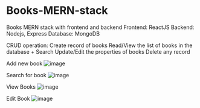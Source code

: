# Books-MERN-stack
Books MERN stack with frontend and backend
Frontend: ReactJS
Backend: Nodejs, Express
Database: MongoDB

CRUD operation:
Create record of books
Read/View the list of books in the database + Search 
Update/Edit the properties of books
Delete any record

Add new book
![image](https://user-images.githubusercontent.com/69308583/208225645-d04e0e5e-ac67-454e-93cb-f09e17cbb0a9.png)

Search for book
![image](https://user-images.githubusercontent.com/69308583/208225649-1dcc6a95-6e1e-439f-9543-36b09277b122.png)

View Books
![image](https://user-images.githubusercontent.com/69308583/208225699-d3ab165f-7b02-4310-b40a-7a019f946dfc.png)

Edit Book
![image](https://user-images.githubusercontent.com/69308583/208225716-e162e7ac-76fe-4b6e-98f0-3b3c954e277d.png)
